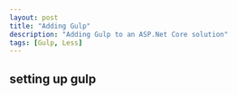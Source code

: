 ```yaml
---
layout: post
title: "Adding Gulp"
description: "Adding Gulp to an ASP.Net Core solution"
tags: [Gulp, Less]
---
```


## setting up gulp

